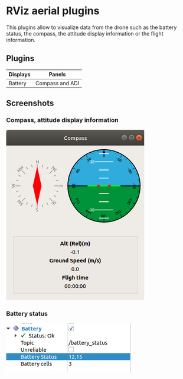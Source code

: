 # RViz aerial plugins

This plugins allow to visualize data from the drone such as the battery status, the compass, the attitude display information or the flight information.

## Plugins

| Displays              | Panels         |
| --------------------- | -------------- |
| Battery               | Compass and ADI|

## Screenshots

### Compass, attitude display information
![](img/compass_and_adi.png)

### Battery status

![](img/battery.png)
